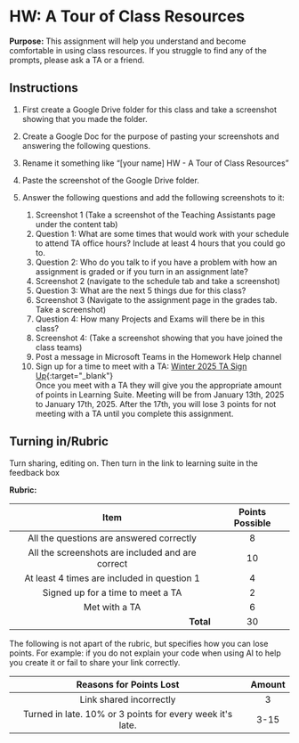 #  HW: A Tour of Class Resources

**Purpose:** This assignment will help you understand and become comfortable in using class resources. If you struggle to find any of the prompts, please ask a TA or a friend.

## Instructions
1. First create a Google Drive folder for this class and take a screenshot showing that you made the folder.

2. Create a Google Doc for the purpose of pasting your screenshots and answering the following questions. 

3. Rename it something like “[your name] HW - A Tour of Class Resources”

4. Paste the screenshot of the Google Drive folder.

5. Answer the following questions and add the following screenshots to it: 
   1. Screenshot 1 (Take a screenshot of the Teaching Assistants page under the content tab)
   2. Question 1: What are some times that would work with your schedule to attend TA office hours? Include at least 4 hours that you could go to. 
   3. Question 2: Who do you talk to if you have a problem with how an assignment is graded or if you turn in an assignment late? 
   4. Screenshot 2 (navigate to the schedule tab and take a screenshot)
   5. Question 3: What are the next 5 things due for this class? 
   6. Screenshot 3 (Navigate to the assignment page in the grades tab. Take a screenshot)
   7. Question 4: How many Projects and Exams will there be in this class? 
   8. Screenshot 4: (Take a screenshot showing that you have joined the class teams)
   9. Post a message in Microsoft Teams in the Homework Help channel
   10. Sign up for a time to meet with a TA:
       [Winter 2025 TA Sign Up](https://docs.google.com/spreadsheets/d/1XAaFf5LP3TieXjtVyfgN5i1Zs6NSUY70smWzctdwMXs/edit?gid=61534873#gid=61534873){:target="_blank"}
   </br> Once you meet with a TA they will give you the appropriate amount of points in Learning Suite. 
   Meeting will be from January 13th, 2025 to January 17th, 2025. After the 17th, you will lose 3 points for not meeting with a TA until you complete this assignment. 


## Turning in/Rubric
Turn sharing, editing on. Then turn in the link to learning suite in the feedback box

**Rubric:**

|                       Item                       | Points Possible |
|:------------------------------------------------:|:---------------:|
|     All the questions are answered correctly     |        8        |
| All the screenshots are included and are correct |       10        |
|   At least 4 times are included in question 1    |        4        |
|     Signed up for a time to meet a TA            |        2        |
|                  Met with a TA                   |        6        |
|  <div style="text-align: right">**Total**</div>  |       30        |

The following is not apart of the rubric, but specifies how you can lose points. For example: if you do not explain your code when using AI to help you create it or fail to share your link correctly.

|                      **Reasons for Points Lost**                      | **Amount** |  
|:---------------------------------------------------------------------:|:----------:|
|                        Link shared incorrectly                        |     3      |
|       Turned in late. 10% or 3 points for every week it's late.       |    3-15    |
